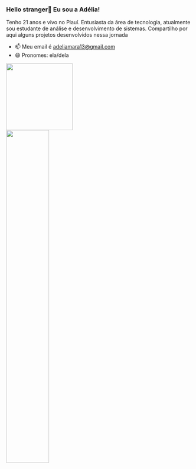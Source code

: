 ### Hello stranger👋 Eu sou a Adélia!

Tenho 21 anos e vivo no Piauí. Entusiasta da área de tecnologia, atualmente sou estudante de análise e desenvolvimento de sistemas. Compartilho por aqui alguns projetos desenvolvidos nessa jornada

- 📫 Meu email é adeliamara13@gmail.com
- 😄 Pronomes: ela/dela


<div align="left">
  <a href="https://github.com/cibellemc">
  <img height="180em" src="https://github-readme-stats.vercel.app/api/top-langs/?username=adeliamara&layout=compact&langs_count=8&theme=dracula"/>
</div>

<div align="left">
  <a href="https://github.com/guibrbs/github-readme-stats">
    <img width="48%" src="https://github-readme-stats.vercel.app/api?username=adeliamara&hide=issues&theme=tokyonight&show_icons=true&hide_border=true" />
    <a href="https://github.com/DenverCoder1/github-readme-streak-stats/blob/main/docs/themes/README.md">
  </a>
</div>

